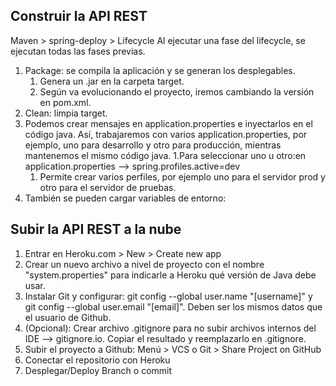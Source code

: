 ## Construir la API REST
Maven > spring-deploy > Lifecycle
Al ejecutar una fase del lifecycle, se ejecutan todas las fases previas.
1. Package: se compila la aplicación y se generan los desplegables.
   1. Genera un .jar en la carpeta target.
   2. Según va evolucionando el proyecto, iremos cambiando la versión en pom.xml.
2. Clean: limpia target.
3. Podemos crear mensajes en application.properties e inyectarlos en el código java. Así, trabajaremos con varios application.properties, por ejemplo, uno para desarrollo y otro para producción, mientras mantenemos el mismo código java.
   1.Para seleccionar uno u otro:en application.properties --> spring.profiles.active=dev
   1. Permite crear varios perfiles, por ejemplo uno para el servidor prod y otro para el servidor de pruebas.
4. También se pueden cargar variables de entorno:

## Subir la API REST a la nube
1. Entrar en Heroku.com > New > Create new app
2. Crear un nuevo archivo a nivel de proyecto con el nombre "system.properties" para indicarle a Heroku qué versión de Java debe usar.
3. Instalar Git y configurar: git config --global user.name "[username]" y git config --global user.email "[email]". Deben ser los mismos datos que el usuario de Github.
4. (Opcional): Crear archivo .gitignore para no subir archivos internos del IDE --> gitignore.io. Copiar el resultado y reemplazarlo en .gitignore.
5. Subir el proyecto a Github: Menú > VCS o Git > Share Project on GitHub
6. Conectar el repositorio con Heroku
7. Desplegar/Deploy Branch o commit